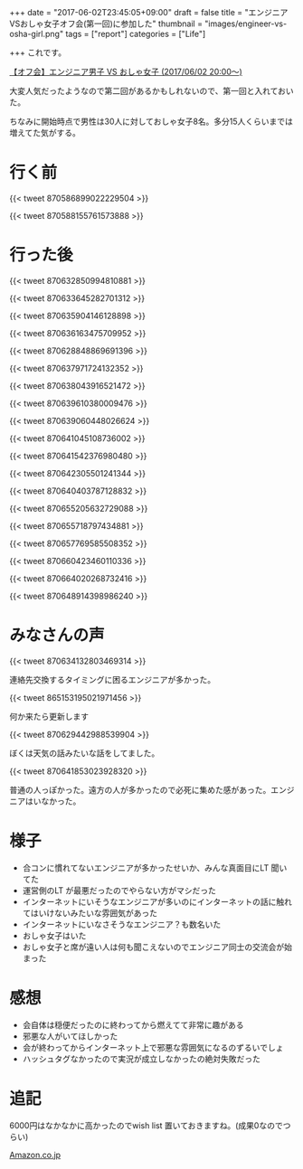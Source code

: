 
+++
date = "2017-06-02T23:45:05+09:00"
draft = false
title = "エンジニアVSおしゃ女子オフ会(第一回)に参加した"
thumbnail = "images/engineer-vs-osha-girl.png"
tags = ["report"]
categories = ["Life"]

+++
これです。

[【オフ会】エンジニア男子 VS おしゃ女子 (2017/06/02 20:00〜)](https://hiwell.connpass.com/event/57695/)

大変人気だったようなので第二回があるかもしれないので、第一回と入れておいた。

ちなみに開始時点で男性は30人に対しておしゃ女子8名。多分15人くらいまでは増えてた気がする。

# 行く前

{{< tweet 870586899022229504 >}}

{{< tweet 870588155761573888 >}}

# 行った後

{{< tweet 870632850994810881 >}}

{{< tweet 870633645282701312 >}}

{{< tweet 870635904146128898 >}}

{{< tweet 870636163475709952 >}}

{{< tweet 870628848869691396 >}}

{{< tweet 870637971724132352 >}}

{{< tweet 870638043916521472 >}}

{{< tweet 870639610380009476 >}}

{{< tweet 870639060448026624 >}}

{{< tweet 870641045108736002 >}}

{{< tweet 870641542376980480 >}}

{{< tweet 870642305501241344 >}}

{{< tweet 870640403787128832 >}}

{{< tweet 870655205632729088 >}}

{{< tweet 870655718797434881 >}}

{{< tweet 870657769585508352 >}}

{{< tweet 870660423460110336 >}}

{{< tweet 870664020268732416 >}}

{{< tweet 870648914398986240 >}}

# みなさんの声

{{< tweet 870634132803469314 >}}

連絡先交換するタイミングに困るエンジニアが多かった。

{{< tweet 865153195021971456 >}}

<!-- エVSお、人材派遣会社の人が関係者を送り込んで人を買うことが趣旨だったそうです -->
<!-- — 川に鯉がいたら嬉しい！ (@ntddk) June 2, 2017 -->
<!-- < tweet 870631796391596034 > -->

何か来たら更新します

{{< tweet 870629442988539904 >}}

ぼくは天気の話みたいな話をしてました。

{{< tweet 870641853023928320 >}}

普通の人っぽかった。遠方の人が多かったので必死に集めた感があった。エンジニアはいなかった。

# 様子

<ul>
<li>合コンに慣れてないエンジニアが多かったせいか、みんな真面目にLT 聞いてた</li>
<li>運営側のLT が最悪だったのでやらない方がマシだった</li>
<li>インターネットにいそうなエンジニアが多いのにインターネットの話に触れてはいけないみたいな雰囲気があった</li>
<li>インターネットにいなさそうなエンジニア？も数名いた</li>
<li>おしゃ女子はいた</li>
<li>おしゃ女子と席が遠い人は何も聞こえないのでエンジニア同士の交流会が始まった</li>
</ul>


# 感想

<ul>
<li>会自体は穏便だったのに終わってから燃えてて非常に趣がある</li>
<li>邪悪な人がいてほしかった</li>
<li>会が終わってからインターネット上で邪悪な雰囲気になるのずるいでしょ</li>
<li>ハッシュタグなかったので実況が成立しなかったの絶対失敗だった</li>
</ul>


# 追記

6000円はなかなかに高かったのでwish list 置いておきますね。(成果0なのでつらい)

[Amazon.co.jp](https://www.amazon.co.jp/gp/registry/wishlist/3MJDA7W8W7EE8)


